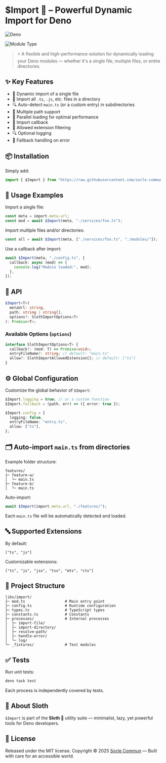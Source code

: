 # $Import 🦥 – Powerful Dynamic Import for Deno

![Deno](https://img.shields.io/badge/Deno-🦕-000?logo=deno)

![Module Type](https://img.shields.io/badge/Type-Library-informational)

> ⚡ A flexible and high-performance solution for dynamically loading your Deno modules — whether it's a single file, multiple files, or entire directories.

## ✨ Key Features

- 📄 Dynamic import of a single file
- 📁 Import all `.ts`, `.js`, etc. files in a directory
- 🔍 Auto-detect `main.ts` (or a custom entry) in subdirectories
- 🔁 Multiple path support
- 🚀 Parallel loading for optimal performance
- 🧩 Import callback
- 📜 Allowed extension filtering
- 🔍 Optional logging
- 🧯 Fallback handling on error

## 📦 Installation

Simply add:

```ts
import { $Import } from "https://raw.githubusercontent.com/socle-commun/lib-core-deno/main/libs/import/mod.ts";
```

## 🧪 Usage Examples

Import a single file:

```ts
const meta = import.meta.url;
const mod = await $Import(meta, "./services/foo.ts");
```

Import multiple files and/or directories:

```ts
const all = await $Import(meta, ["./services/foo.ts", "./modules/"]);
```

Use a callback after import:

```ts
await $Import(meta, "./config.ts", {
  callback: async (mod) => {
    console.log("Module loaded:", mod);
  },
});
```

## 🔧 API

```ts
$Import<T>(
  metaUrl: string,
  path: string | string[],
  options?: SlothImportOptions<T>
): Promise<T>;
```

### Available Options (`options`)

```ts
interface SlothImportOptions<T> {
  callback?: (mod: T) => Promise<void>;
  entryFileName?: string; // default: "main.ts"
  allow?: SlothImportAllowedExtension[]; // default: ["ts"]
}
```

## ⚙️ Global Configuration

Customize the global behavior of `$Import`:

```ts
$Import.logging = true; // or a custom function
$Import.fallback = (path, err) => ({ error: true });

$Import.config = {
  logging: false,
  entryFileName: "entry.ts",
  allow: ["ts"],
};
```

## 🗂 Auto-import `main.ts` from directories

Example folder structure:

```text
features/
├─ feature-a/
│  └─ main.ts
├─ feature-b/
│  └─ main.ts
```

Auto-import:

```ts
await $Import(import.meta.url, "./features/");
```

Each `main.ts` file will be automatically detected and loaded.

## 🔤 Supported Extensions

By default:

```text
["ts", "js"]
```

Customizable extensions:

```text
["ts", "js", "jsx", "tsx", "mts", "cts"]
```

## 🧱 Project Structure

```text
libs/import/
├─ mod.ts                  # Main entry point
├─ config.ts               # Runtime configuration
├─ types.ts                # TypeScript types
├─ constants.ts            # Constants
├─ processes/              # Internal processes
│  ├─ import-file/
│  ├─ import-directory/
│  ├─ resolve-path/
│  ├─ handle-error/
│  └─ log/
└─ _fixtures/              # Test modules
```

## ✅ Tests

Run unit tests:

```bash
deno task test
```

Each process is independently covered by tests.

## 🐢 About Sloth

`$Import` is part of the **Sloth 🦥** utility suite — minimalist, lazy, yet powerful tools for Deno developers.

## 📜 License

Released under the MIT license. Copyright © 2025 [Socle Commun](https://github.com/socle-commun) — Built with care for an accessible world.
